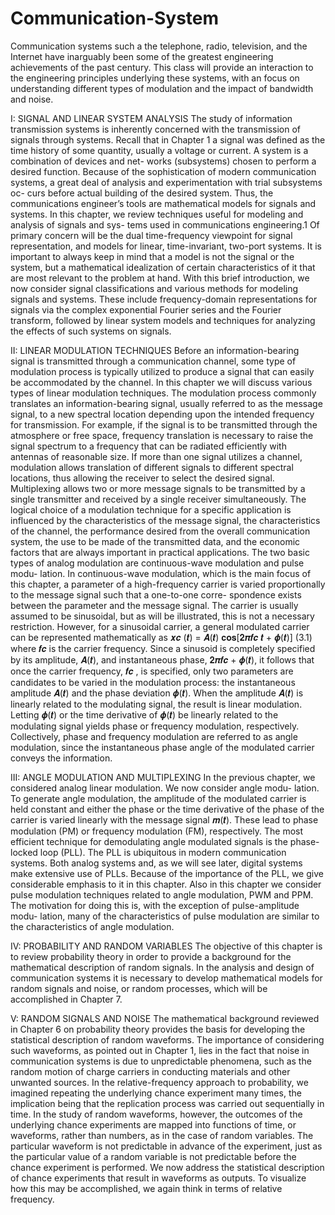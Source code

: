 # Communication-System

Communication systems such a the telephone, radio, television, and the Internet have inarguably been some of the greatest engineering achievements of the past century. This class will provide an interaction to the engineering principles underlying these systems, with an focus on understanding different types of modulation and the impact of bandwidth and noise.

I: SIGNAL AND LINEAR SYSTEM ANALYSIS
The study of information transmission systems is inherently concerned with the transmission of signals through systems. Recall that in Chapter 1 a signal was defined as the time history of some quantity, usually a voltage or current. A system is a combination of devices and net- works (subsystems) chosen to perform a desired function. Because of the sophistication of modern communication systems, a great deal of analysis and experimentation with trial subsystems oc- curs before actual building of the desired system. Thus, the communications engineer’s tools are mathematical models for signals and systems.
In this chapter, we review techniques useful for modeling and analysis of signals and sys- tems used in communications engineering.1 Of primary concern will be the dual time-frequency viewpoint for signal representation, and models for linear, time-invariant, two-port systems. It is important to always keep in mind that a model is not the signal or the system, but a mathematical idealization of certain characteristics of it that are most relevant to the problem at hand.
With this brief introduction, we now consider signal classifications and various methods for modeling signals and systems. These include frequency-domain representations for signals via the complex exponential Fourier series and the Fourier transform, followed by linear system models and techniques for analyzing the effects of such systems on signals.

II: LINEAR MODULATION TECHNIQUES
Before an information-bearing signal is transmitted through a communication channel, some type of modulation process is typically utilized to produce a signal that can easily be accommodated by the channel. In this chapter we will discuss various types of linear modulation techniques. The modulation process commonly translates an information-bearing signal, usually referred to as the message signal, to a new spectral location depending upon the intended frequency for transmission. For example, if the signal is to be transmitted through the atmosphere or free space, frequency translation is necessary to raise the signal spectrum to a frequency that can be radiated efficiently with antennas of reasonable size. If more than one signal utilizes a channel, modulation allows translation of different signals to different spectral locations, thus allowing the receiver to select the desired signal. Multiplexing allows two or more message signals to be transmitted by a single transmitter and received by a single receiver simultaneously. The logical choice of a modulation technique for a specific application is influenced by the characteristics of the message signal, the characteristics of the channel, the performance desired from the overall communication system, the use to be made of the transmitted data, and the economic factors that are always important in practical applications.
The two basic types of analog modulation are continuous-wave modulation and pulse modu- lation. In continuous-wave modulation, which is the main focus of this chapter, a parameter of a high-frequency carrier is varied proportionally to the message signal such that a one-to-one corre- spondence exists between the parameter and the message signal. The carrier is usually assumed to be sinusoidal, but as will be illustrated, this is not a necessary restriction. However, for a sinusoidal carrier, a general modulated carrier can be represented mathematically as
𝒙𝒄 (𝒕) = 𝑨(𝒕) 𝐜𝐨𝐬[𝟐𝝅𝒇𝒄 𝒕 + 𝝓(𝒕)] (3.1)
where 𝒇𝒄 is the carrier frequency. Since a sinusoid is completely specified by its amplitude, 𝑨(𝒕), and instantaneous phase, 𝟐𝝅𝒇𝒄 + 𝝓(𝒕), it follows that once the carrier frequency, 𝒇𝒄 , is specified, only two parameters are candidates to be varied in the modulation process: the instantaneous amplitude 𝑨(𝒕) and the phase deviation 𝝓(𝒕). When the amplitude 𝑨(𝒕) is linearly related to the modulating signal, the result is linear modulation. Letting 𝝓(𝒕) or the time derivative of 𝝓(𝒕) be linearly related to the modulating signal yields phase or frequency modulation, respectively. Collectively, phase and frequency modulation are referred to as angle modulation, since the instantaneous phase angle of the modulated carrier conveys the information.

III: ANGLE MODULATION AND MULTIPLEXING
In the previous chapter, we considered analog linear modulation. We now consider angle modu- lation. To generate angle modulation, the amplitude of the modulated carrier is held constant and either the phase or the time derivative of the phase of the carrier is varied linearly with the message signal 𝒎(𝒕). These lead to phase modulation (PM) or frequency modulation (FM), respectively.
The most efficient technique for demodulating angle modulated signals is the phase-locked loop (PLL). The PLL is ubiquitous in modern communication systems. Both analog systems and, as we will see later, digital systems make extensive use of PLLs. Because of the importance of the PLL, we give considerable emphasis to it in this chapter.
Also in this chapter we consider pulse modulation techniques related to angle modulation, PWM and PPM. The motivation for doing this is, with the exception of pulse-amplitude modu- lation, many of the characteristics of pulse modulation are similar to the characteristics of angle modulation.

IV: PROBABILITY AND RANDOM VARIABLES
The objective of this chapter is to review probability theory in order to provide a background for the mathematical description of random signals. In the analysis and design of communication systems it is necessary to develop mathematical models for random signals and noise, or random processes, which will be accomplished in Chapter 7.

V: RANDOM SIGNALS AND NOISE
The mathematical background reviewed in Chapter 6 on probability theory provides the basis for developing the statistical description of random waveforms. The importance of considering such waveforms, as pointed out in Chapter 1, lies in the fact that noise in communication systems is due to unpredictable phenomena, such as the random motion of charge carriers in conducting materials and other unwanted sources.
In the relative-frequency approach to probability, we imagined repeating the underlying chance experiment many times, the implication being that the replication process was carried out sequentially in time. In the study of random waveforms, however, the outcomes of the underlying chance experiments are mapped into functions of time, or waveforms, rather than numbers, as in the case of random variables. The particular waveform is not predictable in advance of the experiment, just as the particular value of a random variable is not predictable before the chance experiment is performed. We now address the statistical description of chance experiments that result in waveforms as outputs. To visualize how this may be accomplished, we again think in terms of relative frequency.


